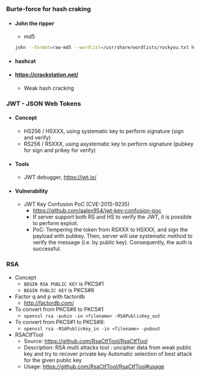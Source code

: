 ### Burte-force for hash craking
- #### John the ripper
  - md5
  ```bash
  john --format=raw-md5 --wordlist=/usr/share/wordlists/rockyou.txt hash.txt
  ```
- #### hashcat
- #### https://crackstation.net/
    -  Weak hash cracking

### JWT - JSON Web Tokens
- #### Concept
  - HS256 / HSXXX, using systematic key to perform signature (sign and verify)
  - RS256 / RSXXX, using asystematic key to perform signature (pubkey for sign and prikey for verify)
- #### Tools
  - JWT debugger, https://jwt.io/
- #### Vulnerability
  - JWT Key Confusion PoC (CVE-2015-9235)
    - https://github.com/aalex954/jwt-key-confusion-poc
    - If server support both RS and HS to verify the JWT, it is possible to perform exploit.
    - PoC: Tempering the token from RSXXX to HSXXX, and sign the payload with pubkey. Then, server will use systematic method to verify the message (i.e. by public key). Consequently, the auth is successful.

### RSA
  - Concept
    - `BEGIN RSA PUBLIC KEY` is PKCS#1
    - `BEGIN PUBLIC KEY` is PKCS#8
  - Factor q and p with factordb
    - http://factordb.com/
  - To convert from PKCS#8 to PKCS#1
    - `openssl rsa -pubin -in <filename> -RSAPublicKey_out`
  - To convert from PKCS#1 to PKCS#8:
    - `openssl rsa -RSAPublicKey_in -in <filename> -pubout`
  - RSACtfTool
    - Source: https://github.com/RsaCtfTool/RsaCtfTool
    - Description: RSA multi attacks tool : uncipher data from weak public key and try to recover private key Automatic selection of best attack for the given public key
    - Usage: https://github.com/RsaCtfTool/RsaCtfTool#usage